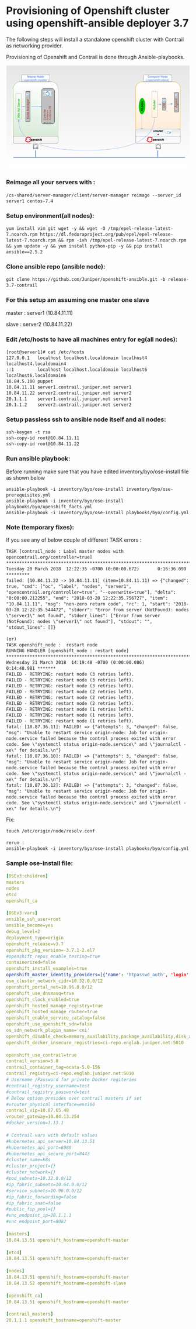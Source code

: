 # Provisioning of Openshift cluster using openshift-ansible deployer 3.7

The following steps will install a standalone openshift cluster with Contrail as networking provider.

Provisioning of Openshift and Contrail is done through Ansible-playbooks.

![Contrail Standalone Solution](/images/standalone-openshift-3.7.png)

### Reimage all your servers with : 

```shell
/cs-shared/server-manager/client/server-manager reimage --server_id server1 centos-7.4
```

### Setup environment(all nodes):

```shell
yum install vim git wget -y && wget -O /tmp/epel-release-latest-7.noarch.rpm https://dl.fedoraproject.org/pub/epel/epel-release-latest-7.noarch.rpm && rpm -ivh /tmp/epel-release-latest-7.noarch.rpm && yum update -y && yum install python-pip -y && pip install ansible==2.5.2
```

### Clone ansible repo (ansible node): 

```shell
git clone https://github.com/Juniper/openshift-ansible.git -b release-3.7-contrail
```

### For this setup am assuming one master one slave

master : server1 (10.84.11.11)

slave : server2 (10.84.11.22)

### Edit /etc/hosts to have all machines entry for eg(all nodes):

```shell
[root@server1]# cat /etc/hosts
127.0.0.1   localhost localhost.localdomain localhost4 localhost4.localdomain4
::1         localhost localhost.localdomain localhost6 localhost6.localdomain6
10.84.5.100 puppet
10.84.11.11 server1.contrail.juniper.net server1
10.84.11.22 server2.contrail.juniper.net server2
20.1.1.1    server1.contrail.juniper.net server1
20.1.1.2    server2.contrail.juniper.net server2
```

### Setup passless ssh to ansible node itself and all nodes:

```shell
ssh-keygen -t rsa
ssh-copy-id root@10.84.11.11
ssh-copy-id root@10.84.11.22
```

### Run ansible playbook:
Before running make sure that you have edited inventory/byo/ose-install file as shown below

```shell 
ansible-playbook -i inventory/byo/ose-install inventory/byo/ose-prerequisites.yml
ansible-playbook -i inventory/byo/ose-install playbooks/byo/openshift_facts.yml
ansible-playbook -i inventory/byo/ose-install playbooks/byo/config.yml
```



### Note (temporary fixes):

If you see any of below couple of different TASK errors :

```shell 
TASK [contrail_node : Label master nodes with opencontrail.org/controller=true] ******************************************************************************************************
Tuesday 20 March 2018  12:22:35 -0700 (0:00:00.672)       0:16:36.099 *********
failed: [10.84.11.22 -> 10.84.11.11] (item=10.84.11.11) => {"changed": true, "cmd": ["oc", "label", "nodes", "server1", "opencontrail.org/controller=true", "--overwrite=true"], "delta": "0:00:00.212255", "end": "2018-03-20 12:22:35.756727", "item": "10.84.11.11", "msg": "non-zero return code", "rc": 1, "start": "2018-03-20 12:22:35.544472", "stderr": "Error from server (NotFound): nodes \"server1\" not found", "stderr_lines": ["Error from server (NotFound): nodes \"server1\" not found"], "stdout": "", "stdout_lines": []}

(or)
TASK openshift_node :  restart node
RUNNING HANDLER [openshift_node : restart node] ***********************************************************************************************************************************************************
Wednesday 21 March 2018  14:19:48 -0700 (0:00:00.086)       0:14:48.981 ******* 
FAILED - RETRYING: restart node (3 retries left).
FAILED - RETRYING: restart node (3 retries left).
FAILED - RETRYING: restart node (3 retries left).
FAILED - RETRYING: restart node (2 retries left).
FAILED - RETRYING: restart node (2 retries left).
FAILED - RETRYING: restart node (2 retries left).
FAILED - RETRYING: restart node (1 retries left).
FAILED - RETRYING: restart node (1 retries left).
FAILED - RETRYING: restart node (1 retries left).
fatal: [10.87.36.11]: FAILED! => {"attempts": 3, "changed": false, "msg": "Unable to restart service origin-node: Job for origin-node.service failed because the control process exited with error code. See \"systemctl status origin-node.service\" and \"journalctl -xe\" for details.\n"}
fatal: [10.87.36.10]: FAILED! => {"attempts": 3, "changed": false, "msg": "Unable to restart service origin-node: Job for origin-node.service failed because the control process exited with error code. See \"systemctl status origin-node.service\" and \"journalctl -xe\" for details.\n"}
fatal: [10.87.36.12]: FAILED! => {"attempts": 3, "changed": false, "msg": "Unable to restart service origin-node: Job for origin-node.service failed because the control process exited with error code. See \"systemctl status origin-node.service\" and \"journalctl -xe\" for details.\n"}
```

Fix:

```shell
touch /etc/origin/node/resolv.conf

rerun :
ansible-playbook -i inventory/byo/ose-install playbooks/byo/config.yml

```


### Sample ose-install file:

```yaml
[OSEv3:children]
masters
nodes
etcd
openshift_ca

[OSEv3:vars]
ansible_ssh_user=root
ansible_become=yes
debug_level=2
deployment_type=origin
openshift_release=v3.7
openshift_pkg_version=-3.7.1-2.el7
#openshift_repos_enable_testing=true
containerized=false
openshift_install_examples=true
openshift_master_identity_providers=[{'name': 'htpasswd_auth', 'login': 'true', 'challenge': 'true', 'kind': 'HTPasswdPasswordIdentityProvider', 'filename': '/etc/origin/master/htpasswd'}]
osm_cluster_network_cidr=10.32.0.0/12
openshift_portal_net=10.96.0.0/12
openshift_use_dnsmasq=true
openshift_clock_enabled=true
openshift_hosted_manage_registry=true
openshift_hosted_manage_router=true
openshift_enable_service_catalog=false
openshift_use_openshift_sdn=false
os_sdn_network_plugin_name='cni'
openshift_disable_check=memory_availability,package_availability,disk_availability,package_version,docker_storage
openshift_docker_insecure_registries=ci-repo.englab.juniper.net:5010

openshift_use_contrail=true
contrail_version=5.0
contrail_container_tag=ocata-5.0-156
contrail_registry=ci-repo.englab.juniper.net:5010
# Username /Password for private Docker regiteries
#contrail_registry_username=test
#contrail_registry_password=test
# Below option presides over contrail masters if set
#vrouter_physical_interface=ens160
contrail_vip=10.87.65.48
vrouter_gateway=10.84.13.254
#docker_version=1.13.1

# Contrail vars with default values
#kubernetes_api_server=10.84.13.51
#kubernetes_api_port=8080
#kubernetes_api_secure_port=8443
#cluster_name=k8s
#cluster_project={}
#cluster_network={}
#pod_subnets=10.32.0.0/12
#ip_fabric_subnets=10.64.0.0/12
#service_subnets=10.96.0.0/12
#ip_fabric_forwarding=false
#ip_fabric_snat=false
#public_fip_pool={}
#vnc_endpoint_ip=20.1.1.1
#vnc_endpoint_port=8082

[masters]
10.84.13.51 openshift_hostname=openshift-master

[etcd]
10.84.13.51 openshift_hostname=openshift-master

[nodes]
10.84.13.51 openshift_hostname=openshift-master
10.84.13.52 openshift_hostname=openshift-slave

[openshift_ca]
10.84.13.51 openshift_hostname=openshift-master

[contrail_masters]
20.1.1.1 openshift_hostname=openshift-master

```

